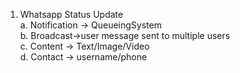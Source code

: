 1. Whatsapp Status Update<br>
   a. Notification -> QueueingSystem<br>
   b. Broadcast->user message sent to multiple users<br>
   c. Content -> Text/Image/Video<br>
   d. Contact -> username/phone<br>

